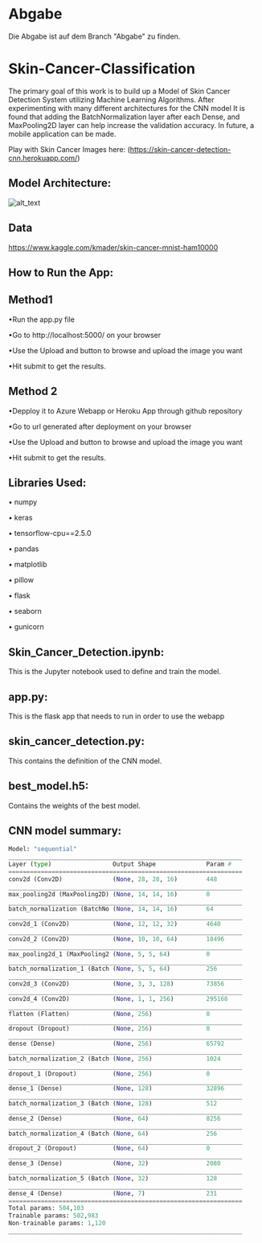 # Abgabe
Die Abgabe ist auf dem Branch "Abgabe" zu finden.

# Skin-Cancer-Classification

The primary goal of this work is to build up a Model of Skin Cancer Detection System utilizing Machine Learning Algorithms. After experimenting with many different architectures for the CNN model It is found that adding the BatchNormalization layer after each Dense, and MaxPooling2D layer can help increase the validation accuracy. In future, a mobile application can be made.

Play with Skin Cancer Images here: (https://skin-cancer-detection-cnn.herokuapp.com/)

## Model Architecture:

![alt_text](https://github.com/charanhu/Skin-Cancer-Detection-MNIST/blob/main/model_architecture.png)

## Data

https://www.kaggle.com/kmader/skin-cancer-mnist-ham10000


## How to Run the App:

## Method1
•Run the app.py file

•Go to http://localhost:5000/ on your browser

•Use the Upload and button to browse and upload the image you want

•Hit submit to get the results.

## Method 2
•Depploy it to Azure Webapp or Heroku App through github repository

•Go to url generated after deployment on your browser

•Use the Upload and button to browse and upload the image you want

•Hit submit to get the results.



## Libraries Used: 

• numpy

• keras

• tensorflow-cpu==2.5.0

• pandas

• matplotlib

• pillow

• flask

• seaborn

• gunicorn

## Skin_Cancer_Detection.ipynb:
This is the Jupyter notebook used to define and train the model.

## app.py:
This is the flask app that needs to run in order to use the webapp

## skin_cancer_detection.py:
This contains the definition of the CNN model.

## best_model.h5:
Contains the weights of the best model.

## CNN model summary:

```python
Model: "sequential"
_________________________________________________________________
Layer (type)                 Output Shape              Param #   
=================================================================
conv2d (Conv2D)              (None, 28, 28, 16)        448       
_________________________________________________________________
max_pooling2d (MaxPooling2D) (None, 14, 14, 16)        0         
_________________________________________________________________
batch_normalization (BatchNo (None, 14, 14, 16)        64        
_________________________________________________________________
conv2d_1 (Conv2D)            (None, 12, 12, 32)        4640      
_________________________________________________________________
conv2d_2 (Conv2D)            (None, 10, 10, 64)        18496     
_________________________________________________________________
max_pooling2d_1 (MaxPooling2 (None, 5, 5, 64)          0         
_________________________________________________________________
batch_normalization_1 (Batch (None, 5, 5, 64)          256       
_________________________________________________________________
conv2d_3 (Conv2D)            (None, 3, 3, 128)         73856     
_________________________________________________________________
conv2d_4 (Conv2D)            (None, 1, 1, 256)         295168    
_________________________________________________________________
flatten (Flatten)            (None, 256)               0         
_________________________________________________________________
dropout (Dropout)            (None, 256)               0         
_________________________________________________________________
dense (Dense)                (None, 256)               65792     
_________________________________________________________________
batch_normalization_2 (Batch (None, 256)               1024      
_________________________________________________________________
dropout_1 (Dropout)          (None, 256)               0         
_________________________________________________________________
dense_1 (Dense)              (None, 128)               32896     
_________________________________________________________________
batch_normalization_3 (Batch (None, 128)               512       
_________________________________________________________________
dense_2 (Dense)              (None, 64)                8256      
_________________________________________________________________
batch_normalization_4 (Batch (None, 64)                256       
_________________________________________________________________
dropout_2 (Dropout)          (None, 64)                0         
_________________________________________________________________
dense_3 (Dense)              (None, 32)                2080      
_________________________________________________________________
batch_normalization_5 (Batch (None, 32)                128       
_________________________________________________________________
dense_4 (Dense)              (None, 7)                 231       
=================================================================
Total params: 504,103
Trainable params: 502,983
Non-trainable params: 1,120
_________________________________________________________________
```


